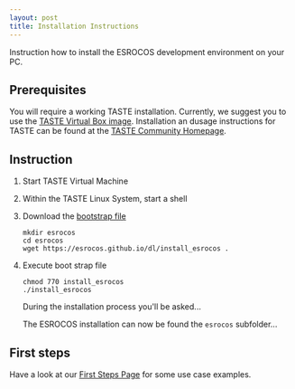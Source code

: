 ```yaml
---
layout: post
title: Installation Instructions
---
```


Instruction how to install the ESROCOS development environment on your PC.

## Prerequisites
You will require a working TASTE installation. Currently, we suggest you to use the [TASTE Virtual Box image](http://download.tuxfamily.org/taste/TASTE-VM-9.0-32bit.ova). Installation an dusage instructions for TASTE can be found at the [TASTE Community Homepage](http://taste.tuxfamily.org/).

## Instruction
1. Start TASTE Virtual Machine
2. Within the TASTE Linux System, start a shell
3. Download the [bootstrap file](/dl/install_esrocos)
   ```
   mkdir esrocos
   cd esrocos
   wget https://esrocos.github.io/dl/install_esrocos .
   ```
4. Execute boot strap file
   ```
   chmod 770 install_esrocos
   ./install_esrocos
   ```
   During the installation process you'll be asked...

   The ESROCOS installation can now be found the `esrocos` subfolder...

## First steps
Have a look at our [First Steps Page](/First-Steps) for some use case examples.

